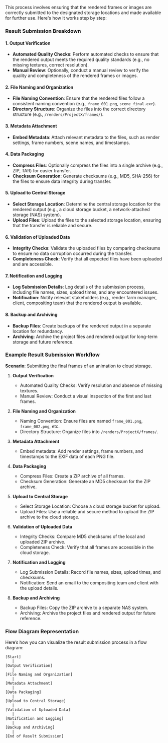 This process involves ensuring that the rendered frames or images are correctly submitted to the designated storage locations and made available for further use. Here's how it works step by step:

### Result Submission Breakdown

#### 1. **Output Verification**
- **Automated Quality Checks**: Perform automated checks to ensure that the rendered output meets the required quality standards (e.g., no missing textures, correct resolution).
- **Manual Review**: Optionally, conduct a manual review to verify the quality and completeness of the rendered frames or images.

#### 2. **File Naming and Organization**
- **File Naming Convention**: Ensure that the rendered files follow a consistent naming convention (e.g., `frame_001.png`, `scene_final.exr`).
- **Directory Structure**: Organize the files into the correct directory structure (e.g., `/renders/ProjectX/frames/`).

#### 3. **Metadata Attachment**
- **Embed Metadata**: Attach relevant metadata to the files, such as render settings, frame numbers, scene names, and timestamps.

#### 4. **Data Packaging**
- **Compress Files**: Optionally compress the files into a single archive (e.g., ZIP, TAR) for easier transfer.
- **Checksum Generation**: Generate checksums (e.g., MD5, SHA-256) for the files to ensure data integrity during transfer.

#### 5. **Upload to Central Storage**
- **Select Storage Location**: Determine the central storage location for the rendered output (e.g., a cloud storage bucket, a network-attached storage (NAS) system).
- **Upload Files**: Upload the files to the selected storage location, ensuring that the transfer is reliable and secure.

#### 6. **Validation of Uploaded Data**
- **Integrity Checks**: Validate the uploaded files by comparing checksums to ensure no data corruption occurred during the transfer.
- **Completeness Check**: Verify that all expected files have been uploaded and are accessible.

#### 7. **Notification and Logging**
- **Log Submission Details**: Log details of the submission process, including file names, sizes, upload times, and any encountered issues.
- **Notification**: Notify relevant stakeholders (e.g., render farm manager, client, compositing team) that the rendered output is available.

#### 8. **Backup and Archiving**
- **Backup Files**: Create backups of the rendered output in a separate location for redundancy.
- **Archiving**: Archive the project files and rendered output for long-term storage and future reference.

### Example Result Submission Workflow

**Scenario**: Submitting the final frames of an animation to cloud storage.

1. **Output Verification**
   - Automated Quality Checks: Verify resolution and absence of missing textures.
   - Manual Review: Conduct a visual inspection of the first and last frames.

2. **File Naming and Organization**
   - Naming Convention: Ensure files are named `frame_001.png`, `frame_002.png`, etc.
   - Directory Structure: Organize files into `/renders/ProjectX/frames/`.

3. **Metadata Attachment**
   - Embed metadata: Add render settings, frame numbers, and timestamps to the EXIF data of each PNG file.

4. **Data Packaging**
   - Compress Files: Create a ZIP archive of all frames.
   - Checksum Generation: Generate an MD5 checksum for the ZIP archive.

5. **Upload to Central Storage**
   - Select Storage Location: Choose a cloud storage bucket for upload.
   - Upload Files: Use a reliable and secure method to upload the ZIP archive to the cloud storage.

6. **Validation of Uploaded Data**
   - Integrity Checks: Compare MD5 checksums of the local and uploaded ZIP archive.
   - Completeness Check: Verify that all frames are accessible in the cloud storage.

7. **Notification and Logging**
   - Log Submission Details: Record file names, sizes, upload times, and checksums.
   - Notification: Send an email to the compositing team and client with the upload details.

8. **Backup and Archiving**
   - Backup Files: Copy the ZIP archive to a separate NAS system.
   - Archiving: Archive the project files and rendered output for future reference.

### Flow Diagram Representation

Here’s how you can visualize the result submission process in a flow diagram:

```
[Start]
   |
[Output Verification]
   |
[File Naming and Organization]
   |
[Metadata Attachment]
   |
[Data Packaging]
   |
[Upload to Central Storage]
   |
[Validation of Uploaded Data]
   |
[Notification and Logging]
   |
[Backup and Archiving]
   |
[End of Result Submission]
```

